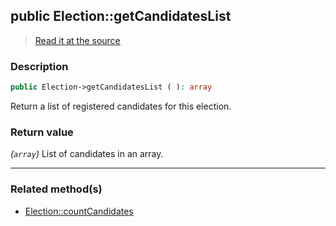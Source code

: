## public Election::getCandidatesList

> [Read it at the source](https://github.com/julien-boudry/Condorcet/blob/master/src/ElectionProcess/CandidatesProcess.php#L52)

### Description    

```php
public Election->getCandidatesList ( ): array
```

Return a list of registered candidates for this election.
    

### Return value   

*(`array`)* List of candidates in an array.


---------------------------------------

### Related method(s)      

* [Election::countCandidates](/Docs/api-reference/Election%20Class/Election--countCandidates.md)    
